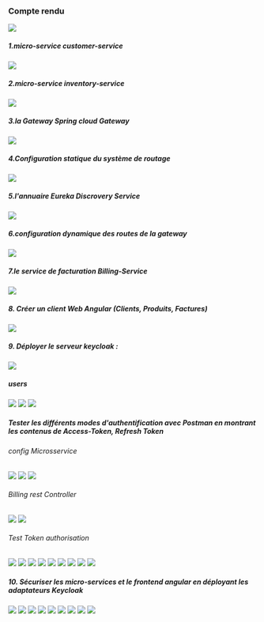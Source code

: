 <h3> Compte rendu </h3>
<img src="caputes/capture2.png">
<h5> 1.micro-service customer-service</h5>
<img src="caputes/customerService.PNG.png">
<h5> 2.micro-service inventory-service</h5>
<img src="caputes/inventoryService.PNG.png">
<h5> 3.la Gateway Spring cloud Gateway</h5>
<img src="caputes/capture8.png">
<h5> 4.Configuration statique du système de routage</h5>
<img src="caputes/capture6.PNG">
<h5> 5.l'annuaire Eureka Discrovery Service</h5>
<img src="caputes/capture7.PNG">
<h5> 6.configuration dynamique des routes de la gateway</h5>
<img src="caputes/capture5.PNG">
<h5> 7.le service de facturation Billing-Service </h5>
<img src="caputes/billingService.PNG">
<h5> 8. Créer un client Web Angular (Clients, Produits, Factures) </h5>
<img src="caputes/ecomweb.PNG">
<h5> 9. Déployer le serveur keycloak : </h5>
<img src="caputes/billing-client.PNG">
<h5> users </h5>
<img src="caputes/userRealm.PNG">
<img src="caputes/amal.PNG">
<img src="caputes/samy.PNG">
<h5> Tester les différents modes d'authentification avec Postman en montrant les contenus de Access-Token, Refresh Token  </h5>
<h6> config Microsservice </h6>
<img src="caputes/billingProp.PNG">
<img src="caputes/customerProp.PNG">
<img src="caputes/inventoryProp.PNG">
<h6> Billing rest Controller </h6>
<img src="caputes/billingREST.PNG">
<img src="caputes/feignClientInterceptor.PNG">
<h6> Test Token authorisation </h6>
<img src="caputes/refreshtoken.PNG">
<img src="caputes/realm.PNG">
<img src="caputes/clientSecret.PNG">
<img src="caputes/kcBilling.PNG">
<img src="caputes/kcBilling2.PNG">
<img src="caputes/fullbill.PNG">
<img src="caputes/kcCustomer.PNG">
<img src="caputes/kcProduct.PNG">
<img src="caputes/kcAngular.PNG">
<h5> 10. Sécuriser les micro-services et le frontend angular en déployant les adaptateurs Keycloak </h5>
<img src="caputes/ecom1.PNG">
<img src="caputes/samyUser.PNG">
<img src="caputes/productsSamy.PNG">
<img src="caputes/manageAcount.PNG">
<img src="caputes/amalAdmin.PNG">
<img src="caputes/CustomerAdmin.PNG">
<img src="caputes/customers.PNG">
<img src="caputes/bills.PNG">
<img src="caputes/billdetail.PNG">
